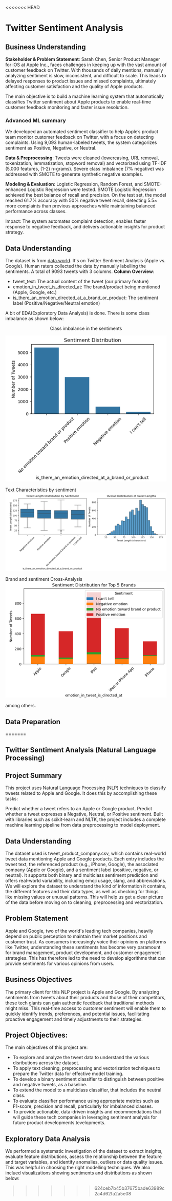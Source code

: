 <<<<<<< HEAD
# Twitter Sentiment Analysis
## Business Understanding
**Stakeholder & Problem Statement**: Sarah Chen, Senior Product Manager for iOS at Apple Inc., faces challenges in keeping up with the vast amount of customer feedback on Twitter. With thousands of daily mentions, manually analyzing sentiment is slow, inconsistent, and difficult to scale. This leads to delayed responses to product issues and missed complaints, ultimately affecting customer satisfaction and the quality of Apple products.

The main objective is to build a machine learning system that automatically classifies Twitter sentiment about Apple products to enable real-time customer feedback monitoring and faster issue resolution.
### Advanced ML summary
We developed an automated sentiment classifier to help Apple’s product team monitor customer feedback on Twitter, with a focus on detecting complaints. Using 9,093 human-labeled tweets, the system categorizes sentiment as Positive, Negative, or Neutral.

**Data & Preprocessing**: Tweets were cleaned (lowercasing, URL removal, tokenization, lemmatization, stopword removal) and vectorized using TF-IDF (5,000 features, (1-2) n-grams). Severe class imbalance (7% negative) was addressed with SMOTE to generate synthetic negative examples.

**Modeling & Evaluation**: Logistic Regression, Random Forest, and SMOTE-enhanced Logistic Regression were tested. SMOTE Logistic Regression achieved the best balance of recall and precision. On the test set, the model reached 61.7% accuracy with 50% negative tweet recall, detecting 5.5× more complaints than previous approaches while maintaining balanced performance across classes.

Impact: The system automates complaint detection, enables faster response to negative feedback, and delivers actionable insights for product strategy.
## Data Understanding
The dataset is from [data.world](https://data.world/crowdflower/brands-and-product-emotions). It's on Twitter Sentiment Analysis (Apple vs. Google). Human raters collected the data by manually labelling the sentiments. A total of 9093 tweets with 3 columns.
**Column Overview**:
- tweet_text: The actual content of the tweet (our primary feature)
- emotion_in_tweet_is_directed_at: The brand/product being mentioned (Apple, Google, etc.)
- is_there_an_emotion_directed_at_a_brand_or_product: The sentiment label (Positive/Negative/Neutral emotion)

A bit of EDA(Exploratory Data Analysis) is done. 
There is some class imbalance as shown below:

<p align ='center'>Class imbalance in the sentiments</p>

![Analysis 1](https://github.com/dennischesire/GROUP11-PROJECT/blob/ivy/images/Screenshot%20(117).png)

Text Characteristics by sentiment
![Analysis 2](https://github.com/dennischesire/GROUP11-PROJECT/blob/ivy/images/Screenshot%20(110).png)

Brand and sentiment Cross-Analysis
![Analysis 3](https://github.com/dennischesire/GROUP11-PROJECT/blob/ivy/images/Screenshot%20(111).png)

among others.
## Data Preparation
=======
## Twitter Sentiment Analysis (Natural Language Processing)

## Project Summary

This project uses Natural Language Processing (NLP) techniques to classify tweets related to Apple and Google. It does this by accomplishing these tasks:

Predict whether a tweet refers to an Apple or Google product.
Predict whether a tweet expresses a Negative, Neutral, or Positive sentiment. Built with libraries such as scikit-learn and NLTK, the project includes a complete machine learning pipeline from data preprocessing to model deployment.


## Data Understanding
The dataset used is tweet_product_company.csv, which contains real-world tweet data mentioning Apple and Google products. Each entry includes the tweet text, the referenced product (e.g., iPhone, Google), the associated company (Apple or Google), and a sentiment label (positive, negative, or neutral). It supports both binary and multiclass sentiment prediction and offers real-world variability, including emoji usage, slang, and abbreviations. We will explore the dataset to understand the kind of information it contains, the different features and their data types, as well as checking for things like missing values or unusual patterns. This will help us get a clear picture of the data before moving on to cleaning, preprocessing and vectorization.

## Problem Statement
Apple and Google, two of the world's leading tech companies, heavily depend on public perception to maintain their market positions and customer trust. As consumers increasingly voice their opinions on platforms like Twitter, understanding these sentiments has become very paramount for brand management, product development, and customer engagement strategies. This has therefore led to the need to develop algorithms that can provide sentiments for various opinions from users.

## Business Objectives
The primary client for this NLP project is Apple and Google. By analyzing sentiments from tweets about their products and those of their competitors, these tech giants can gain authentic feedback that traditional methods might miss. This real-time access to customer sentiment will enable them to quickly identify trends, preferences, and potential issues, facilitating proactive engagement and timely adjustments to their strategies.

## Project Objectives:
The main objectives of this project are:

* To explore and analyze the tweet data to understand the various disributions across the dataset.
* To apply text cleaning, preprocessing and vectorization techniques to prepare the Twitter data for effective model training.
* To develop a binary sentiment classifier to distinguish between positive and negative tweets, as a baseline.
* To extend the model to a multiclass classifier, that includes the neutral class.
* To evaluate classifier performance using appropriate metrics such as F1-score, precision and recall, particularly for imbalanced classes.
* To provide actionable, data-driven insights and recommendations that will guide these tech companies in leveraging sentiment analysis for future product developments.tevelopments.

## Exploratory Data Analysis
We performed a systematic investigation of the dataset to extract insights, evaluate feature distributions, assess the relationship between the feature and target variables, and identify anomalies, outliers or data quality issues. This was helpful in choosing the right modelling techniques. We also inclued visualizations showing sentiments and distributions as shown below:
>>>>>>> 624ceb7b45b37675bade63989c2a4d62fa2a5e08
